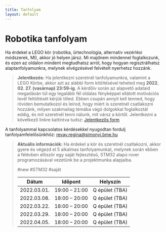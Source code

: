 ```yaml
---
title: Tanfolyam
layout: default
---
```


# Robotika tanfolyam

Ha érdekel a LEGO kör (robotika, űrtechnológia, alternatív vezérlési módszerek, MI), akkor jó helyen jársz. Mi majdnem mindennel foglalkozunk, és ezen az oldalon mindent megtudhatsz arról, hogy hogyan regisztrálhatsz alaptanfolyamunkra, melynek elvégzésével felvételt nyerhetsz hozzánk.

> **Jelentkezés:**
 Ha jelentkezni szeretnél tanfolyamunkra, valamint a LEGO Körbe, akkor azt az alábbi form kitöltésével teheted meg **2022. 02. 27. (vasárnap) 23:59-ig**.
A kérdőív során az alapvető adataid megadásán túl egy legalább fél oldalas fényképpel ellátott motivációs levél feltöltését kérjük tőled.
Ebben csupán annyit kell tenned, hogy röviden bemutatkozol és leírod, hogy miért is szeretnél csatlakozni hozzánk, milyen szakmailag témába vágó dolgokkal foglalkoztál eddig,
és mit szeretnél tenni nálunk, mit vársz a körtől.
Jelentkezni a következő linkre kattintva tudsz: [Jelentkezős form](https://forms.gle/pYtL6PPGnjth5rU58) 
 
A tanfolyammal kapcsolatos kérdésekkel nyugodtan fordulj tanfolyamfelelősünkhöz: 
[revay.regina@simonyi.bme.hu](mailto:revay.regina@simonyi.bme.hu)
> **Aktuális információk:**
> Ha érdekel a kör és szeretnél csatlakozni,
akkor gyere és végezd el 5 alkalmas
tanfolyamunkat, melynek során ebben a
félévben először egy saját fejlesztésű,
STM32 alapú rover programozásával
vezetünk be a projektmunka alapjaiba.
>
> #new #STM32 #saját
> 
> |    Dátum    |    Időpont    |    Helyszín    |
> |-------------|---------------|----------------|
> | 2022.03.01. | 19:00 – 21:00 |     Q épület (TBA)      |
> | 2022.03.08. | 18:00 – 20:00 |     Q épület (TBA)      |
> | 2022.03.22. | 18:00 – 20:00 |     Q épület (TBA)      |
> | 2022.03.29. | 18:00 – 20:00 |     Q épület (TBA)      |
> | 2022.04.05. | 18:00 – 20:00 |     Q épület (TBA)      |
